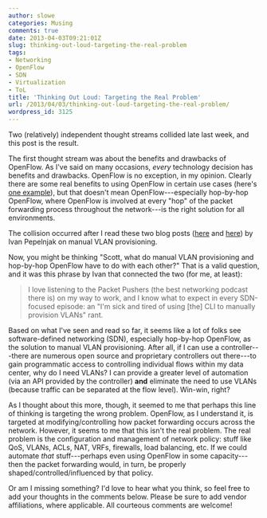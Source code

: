 ```yaml
---
author: slowe
categories: Musing
comments: true
date: 2013-04-03T09:21:01Z
slug: thinking-out-loud-targeting-the-real-problem
tags:
- Networking
- OpenFlow
- SDN
- Virtualization
- ToL
title: 'Thinking Out Loud: Targeting the Real Problem'
url: /2013/04/03/thinking-out-loud-targeting-the-real-problem/
wordpress_id: 3125
---
```


Two (relatively) independent thought streams collided late last week, and this post is the result.

The first thought stream was about the benefits and drawbacks of OpenFlow. As I've said on many occasions, _every_ technology decision has benefits and drawbacks. OpenFlow is no exception, in my opinion. Clearly there are some real benefits to using OpenFlow in certain use cases (here's [one example](http://packetpushers.net/openflow-1-0-actual-use-case-rtbh-of-ddos-traffic-while-keeping-the-target-online/)), but that doesn't mean OpenFlow---especially hop-by-hop OpenFlow, where OpenFlow is involved at every "hop" of the packet forwarding process throughout the network---is the right solution for all environments.

The collision occurred after I read these two blog posts ([here](http://blog.ioshints.info/2013/03/what-did-you-do-to-get-rid-of-manual.html) and [here](http://blog.ioshints.info/2013/03/where-is-my-vlan-provisioning.html)) by Ivan Pepelnjak on manual VLAN provisioning.

Now, you might be thinking "Scott, what do manual VLAN provisioning and hop-by-hop OpenFlow have to do with each other?" That is a valid question, and it was this phrase by Ivan that connected the two (for me, at least):

>I love listening to the Packet Pushers (the best networking podcast there is) on my way to work, and I know what to expect in every SDN-focused episode: an "I'm sick and tired of using [the] CLI to manually provision VLANs" rant.

Based on what I've seen and read so far, it seems like a lot of folks see software-defined networking (SDN), especially hop-by-hop OpenFlow, as the solution to manual VLAN provisioning. After all, if I can use a controller---there are numerous open source and proprietary controllers out there---to gain programmatic access to controlling individual flows within my data center, why do I need VLANs? I can provide a greater level of automation (via an API provided by the controller) **and** eliminate the need to use VLANs (because traffic can be separated at the flow level). Win-win, right?

As I thought about this more, though, it seemed to me that perhaps this line of thinking is targeting the wrong problem. OpenFlow, as I understand it, is targeted at modifying/controlling how packet forwarding occurs across the network. However, it seems to me that this isn't the real problem. The real problem is the configuration and management of network policy: stuff like QoS, VLANs, ACLs, NAT, VRFs, firewalls, load balancing, etc. If we could automate _that_ stuff---perhaps even using OpenFlow in some capacity---then the packet forwarding would, in turn, be properly shaped/controlled/influenced by that policy.

Or am I missing something? I'd love to hear what you think, so feel free to add your thoughts in the comments below. Please be sure to add vendor affiliations, where applicable. All courteous comments are welcome!

